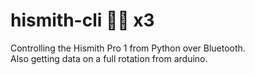 # hismith-cli 🍆😻 x3
Controlling the Hismith Pro 1 from Python over Bluetooth.<br>
Also getting data on a full rotation from arduino.
